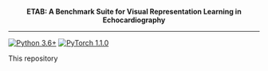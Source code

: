 <p align="center">
    <b> ETAB: A Benchmark Suite for Visual Representation Learning in Echocardiography </b>
</p>

---------------

[![Python 3.6+](https://img.shields.io/badge/Platform-Python%203.6-blue.svg)](https://www.python.org/)
[![PyTorch 1.1.0](https://img.shields.io/badge/Implementation-Pytorch-brightgreen.svg)](https://pytorch.org/)


This repository 


